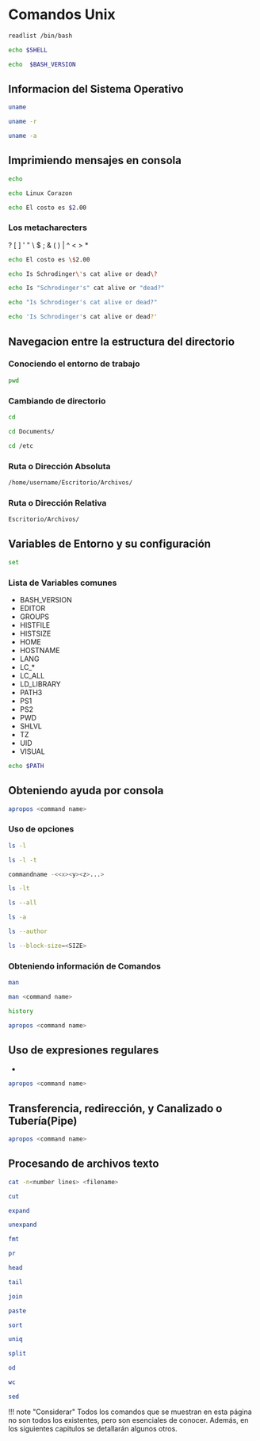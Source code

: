 # Comandos Unix

``` bash
readlist /bin/bash
```

``` bash
echo $SHELL
```

``` bash
echo  $BASH_VERSION
```
## Informacion del Sistema Operativo

``` bash
uname
```

``` bash
uname -r
```

``` bash
uname -a
```
## Imprimiendo mensajes en consola
``` bash
echo
```

``` bash
echo Linux Corazon
```

``` bash
echo El costo es $2.00
```
### Los metacharecters 
? [ ] ' " \ $ ; & ( ) | ^ < > *

``` bash
echo El costo es \$2.00
```

``` bash
echo Is Schrodinger\'s cat alive or dead\?
```

``` bash
echo Is "Schrodinger's" cat alive or "dead?"
```

``` bash
echo "Is Schrodinger's cat alive or dead?"
```

``` bash
echo 'Is Schrodinger's cat alive or dead?'
```
## Navegacion entre la estructura del directorio

### Conociendo el entorno de trabajo
``` bash
pwd
```

### Cambiando de directorio

``` bash
cd 
```

``` bash
cd Documents/
```

``` bash
cd /etc
```
### Ruta o Dirección Absoluta
``` bash
/home/username/Escritorio/Archivos/
```

### Ruta o Dirección Relativa
``` bash
Escritorio/Archivos/
```

## Variables de Entorno y su configuración

``` bash
set
```
### Lista de Variables comunes
 * BASH_VERSION
 * EDITOR
 * GROUPS
 * HISTFILE
 * HISTSIZE
 * HOME
 * HOSTNAME
 * LANG
 * LC_*
 * LC_ALL
 * LD_LIBRARY
 * PATH3
 * PS1
 * PS2
 * PWD
 * SHLVL
 * TZ
 * UID
 * VISUAL
 
``` bash
echo $PATH
```

## Obteniendo ayuda por consola

``` bash
apropos <command name>
```

### Uso de opciones 

```bash 
ls -l
```

``` bash
ls -l -t
```

``` bash
commandname -<<x><y><z>...>
```

``` bash
ls -lt
```

``` bash
ls --all
```

``` bash
ls -a
```

``` bash
ls --author
```

``` bash
ls --block-size=<SIZE>
```


### Obteniendo información de Comandos
``` bash
man 
```

``` bash
man <command name>
```

``` bash
history
```

``` bash
apropos <command name>
```

## Uso de expresiones regulares

* 
``` bash
apropos <command name>
```

## Transferencia, redirección, y Canalizado o Tubería(Pipe)
``` bash
apropos <command name>
```

## Procesando de archivos texto
``` bash
cat -n<number lines> <filename>
```

``` bash
cut
```

``` bash
expand
```

``` bash
unexpand
```

``` bash
fmt
```

``` bash
pr
```

``` bash
head
```

``` bash
tail
```

``` bash
join
```

``` bash
paste
```

``` bash
sort
```

``` bash
uniq
```

``` bash
split
```

``` bash
od
```

``` bash
wc
```

``` bash
sed
```

!!! note "Considerar"
    Todos los comandos que se muestran en esta página no son todos los existentes, pero son esenciales de conocer.
    Además, en los siguientes capitulos se detallarán algunos otros.

